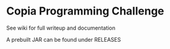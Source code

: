 # Copia Programming Challenge

See wiki for full writeup and documentation

A prebuilt JAR can be found under RELEASES

